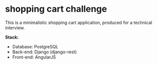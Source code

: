 # shopping cart challenge

This is a minimalistic shopping cart application, produced for a technical interview. 

**Stack:**

* Database: PostgreSQL
* Back-end: Django (django-rest)
* Front-end: AngularJS
